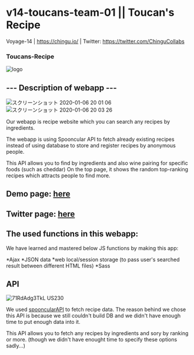 # v14-toucans-team-01 || Toucan's Recipe
Voyage-14 | https://chingu.io/ | Twitter: https://twitter.com/ChinguCollabs

### Toucans-Recipe
![logo](https://user-images.githubusercontent.com/55519118/71812862-9b417f80-30bb-11ea-96a8-0cfb460a3627.png)

## --- Description of webapp ---
![スクリーンショット 2020-01-06 20 01 06](https://user-images.githubusercontent.com/55519118/71814327-68998600-30bf-11ea-8d16-2af8379d2045.png)![スクリーンショット 2020-01-06 20 03 26](https://user-images.githubusercontent.com/55519118/71814424-b2826c00-30bf-11ea-91fc-0e833870d49c.png)

Our webapp is recipe website which you can search any recipes by ingredients.

The webapp is using Spooncular API to fetch already existing recipes instead of using database to store and register recipes by anonymous people. 

This API allows you to find by ingredients and also wine pairing for specific foods (such as cheddar)
On the top page, it shows the random top-ranking recipes which attracts people to find more.

## Demo page: [here](https://v14-toucans-master.netlify.com/)
## Twitter page: [here](https://twitter.com/toucansrecipes)

## The used functions in this webapp:

We have learned and mastered below JS functions by making this app:

*Ajax
*JSON data
*web local/session storage (to pass user's searched result between different HTML files)
*Sass

## API
![71RdAdg3TkL _US230_](https://user-images.githubusercontent.com/55519118/71813722-bf9e5b80-30bd-11ea-8d66-cf0d2c026820.jpg)

We used [spooncularAPI](https://spoonacular.com/food-api) to fetch recipe data.
The reason behind we chose this API is because we still couldn't build DB and we didn't have enough time to put enough data into it.

This API allows you to fetch any recipes by ingredients and sory by ranking or more. 
(though we didn't have enought time to specify these options sadly...)

